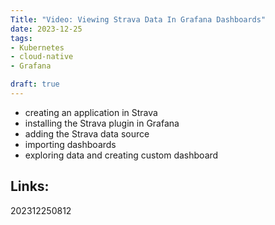 ```yaml
---
Title: "Video: Viewing Strava Data In Grafana Dashboards"
date: 2023-12-25
tags:
- Kubernetes
- cloud-native
- Grafana

draft: true
---
```


* creating an application in Strava
* installing the Strava plugin in Grafana
* adding the Strava data source
* importing dashboards
* exploring data and creating custom dashboard


## Links:

202312250812
